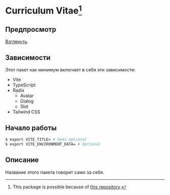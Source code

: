 # Curriculum Vitae[^1]
## Предпросмотр
[Взглянуть](https://vladimircreator.github.io/Packages/curriculum-vitae/).

## Зависимости
Этот пакет как минимум включает в себя эти зависимости:

- Vite
- TypeScript
- Radix
	- Avatar
	- Dialog
	- Slot
- Tailwind CSS

## Начало работы

```bash
$ export VITE_TITLE= # Semi-optional
$ export VITE_ENVIRONMENT_DATA= # Optional
```

## Описание
Название этого пакета говорит само за себя.

[^1]: This package is possible because of [this repository](https://github.com/BartoszJarocki/cv/tree/5c0a61989eb98cf0f240d5042ceda8457f2935f0).
